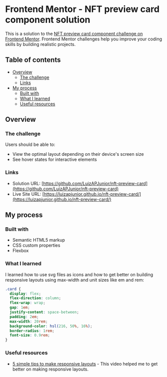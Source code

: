 # Frontend Mentor - NFT preview card component solution

This is a solution to the [NFT preview card component challenge on Frontend Mentor](https://www.frontendmentor.io/challenges/nft-preview-card-component-SbdUL_w0U). Frontend Mentor challenges help you improve your coding skills by building realistic projects. 

## Table of contents

- [Overview](#overview)
  - [The challenge](#the-challenge)
  - [Links](#links)
- [My process](#my-process)
  - [Built with](#built-with)
  - [What I learned](#what-i-learned)
  - [Useful resources](#useful-resources)


## Overview

### The challenge

Users should be able to:

- View the optimal layout depending on their device's screen size
- See hover states for interactive elements



### Links

- Solution URL: [https://github.com/LuizAPJunior/nft-preview-card](https://github.com/LuizAPJunior/nft-preview-card)
- Live Site URL: [https://luizapjunior.github.io/nft-preview-card/](https://luizapjunior.github.io/nft-preview-card/)

## My process

### Built with

- Semantic HTML5 markup
- CSS custom properties
- Flexbox





### What I learned

I learned how to use svg files as icons and how to get better on building responsive layouts using max-width and unit sizes like em and rem:


```css
.card {
  display: flex;
  flex-direction: column;
  flex-wrap: wrap;
  gap: 1em;
  justify-content: space-between;
  padding: 2em;
  max-width: 20rem;
  background-color: hsl(216, 50%, 16%);
  border-radius: 1rem;
  font-size: 0.9rem;
}
```


### Useful resources

- [5 simple tips to make responsive layouts](https://youtu.be/VQraviuwbzU) - This video helped me to get better on making responsive layouts.







